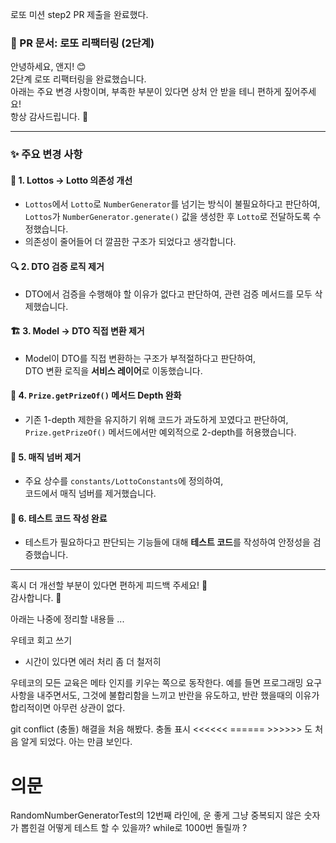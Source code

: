 로또 미션 step2 PR 제출을 완료했다.

### 📌 PR 문서: 로또 리팩터링 (2단계)  

안녕하세요, 앤지! 😊  
2단계 로또 리팩터링을 완료했습니다.  
아래는 주요 변경 사항이며, 부족한 부분이 있다면 상처 안 받을 테니 편하게 짚어주세요!  
항상 감사드립니다. 🙏  

---

### ✨ 주요 변경 사항  

#### 🚀 1. Lottos → Lotto 의존성 개선  
- `Lottos`에서 `Lotto`로 `NumberGenerator`를 넘기는 방식이 불필요하다고 판단하여,  
  `Lottos`가 `NumberGenerator.generate()` 값을 생성한 후 `Lotto`로 전달하도록 수정했습니다.  
- 의존성이 줄어들어 더 깔끔한 구조가 되었다고 생각합니다.  

#### 🔍 2. DTO 검증 로직 제거  
- DTO에서 검증을 수행해야 할 이유가 없다고 판단하여, 관련 검증 메서드를 모두 삭제했습니다.  

#### 🏗 3. Model → DTO 직접 변환 제거  
- Model이 DTO를 직접 변환하는 구조가 부적절하다고 판단하여,  
  DTO 변환 로직을 **서비스 레이어**로 이동했습니다.  

#### 📏 4. `Prize.getPrizeOf()` 메서드 Depth 완화  
- 기존 1-depth 제한을 유지하기 위해 코드가 과도하게 꼬였다고 판단하여,  
  `Prize.getPrizeOf()` 메서드에서만 예외적으로 2-depth를 허용했습니다.  

#### 🎯 5. 매직 넘버 제거  
- 주요 상수를 `constants/LottoConstants`에 정의하여,  
  코드에서 매직 넘버를 제거했습니다.  

#### 🧪 6. 테스트 코드 작성 완료  
- 테스트가 필요하다고 판단되는 기능들에 대해 **테스트 코드**를 작성하여 안정성을 검증했습니다.  

---

혹시 더 개선할 부분이 있다면 편하게 피드백 주세요! 🙌  
감사합니다. 🎉





아래는 나중에 정리할 내용들 ...

우테코 회고 쓰기 
- 시간이 있다면 에러 처리 좀 더 철저히 

  

우테코의 모든 교육은 메타 인지를 키우는 쪽으로 동작한다.
예를 들면 프로그래밍 요구사항을 내주면서도, 그것에 불합리함을 느끼고 반란을 유도하고, 반란 했을때의 이유가 합리적이면 아무런 상관이 없다.

  
git conflict (충돌) 해결을 처음 해봤다.
충돌 표시 <<<<<< ====== >>>>>> 도 처음 알게 되었다. 아는 만큼 보인다.


  

# 의문

RandomNumberGeneratorTest의 12번째 라인에, 운 좋게 그냥 중복되지 않은 숫자가 뽑힌걸 어떻게 테스트 할 수 있을까? while로 1000번 돌릴까 ?